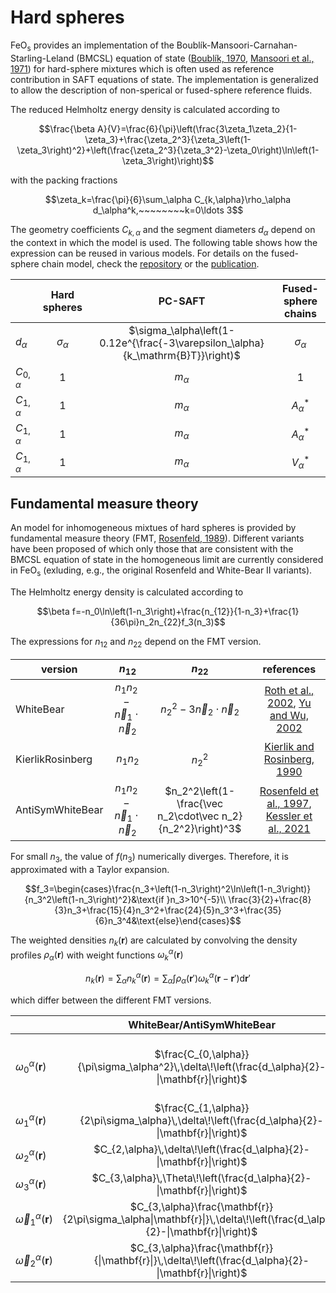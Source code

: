 # Hard spheres

$\text{FeO}_\text{s}$ provides an implementation of the Boublík-Mansoori-Carnahan-Starling-Leland (BMCSL) equation of state ([Boublík, 1970](https://doi.org/10.1063/1.1673824), [Mansoori et al., 1971](https://doi.org/10.1063/1.1675048)) for hard-sphere mixtures which is often used as reference contribution in SAFT equations of state. The implementation is generalized to allow the description of non-sperical or fused-sphere reference fluids.

The reduced Helmholtz energy density is calculated according to

$$\frac{\beta A}{V}=\frac{6}{\pi}\left(\frac{3\zeta_1\zeta_2}{1-\zeta_3}+\frac{\zeta_2^3}{\zeta_3\left(1-\zeta_3\right)^2}+\left(\frac{\zeta_2^3}{\zeta_3^2}-\zeta_0\right)\ln\left(1-\zeta_3\right)\right)$$

with the packing fractions

$$\zeta_k=\frac{\pi}{6}\sum_\alpha C_{k,\alpha}\rho_\alpha d_\alpha^k,~~~~~~~~k=0\ldots 3$$

The geometry coefficients $C_{k,\alpha}$ and the segment diameters $d_\alpha$ depend on the context in which the model is used. The following table shows how the expression can be reused in various models. For details on the fused-sphere chain model, check the [repository](https://github.com/feos-org/feos-fused-chains) or the [publication](https://doi.org/10.1103/PhysRevE.105.034110).

||Hard spheres|PC-SAFT|Fused-sphere chains|
|-|:-:|:-:|:-:|
|$d_\alpha$|$\sigma_\alpha$|$\sigma_\alpha\left(1-0.12e^{\frac{-3\varepsilon_\alpha}{k_\mathrm{B}T}}\right)$|$\sigma_\alpha$|
|$C_{0,\alpha}$|$1$|$m_\alpha$|$1$|
|$C_{1,\alpha}$|$1$|$m_\alpha$|$A_\alpha^*$|
|$C_{1,\alpha}$|$1$|$m_\alpha$|$A_\alpha^*$|
|$C_{1,\alpha}$|$1$|$m_\alpha$|$V_\alpha^*$|

## Fundamental measure theory

An model for inhomogeneous mixtues of hard spheres is provided by fundamental measure theory (FMT, [Rosenfeld, 1989](https://doi.org/10.1103/PhysRevLett.63.980)). Different variants have been proposed of which only those that are consistent with the BMCSL equation of state in the homogeneous limit are currently considered in $\text{FeO}_\text{s}$ (exluding, e.g., the original Rosenfeld and White-Bear II variants).

The Helmholtz energy density is calculated according to

$$\beta f=-n_0\ln\left(1-n_3\right)+\frac{n_{12}}{1-n_3}+\frac{1}{36\pi}n_2n_{22}f_3(n_3)$$

The expressions for $n_{12}$ and $n_{22}$ depend on the FMT version.

|version|$n_{12}$|$n_{22}$|references|
|-|:-:|:-:|:-:|
|WhiteBear|$n_1n_2-\vec n_1\cdot\vec n_2$|$n_2^2-3\vec n_2\cdot\vec n_2$|[Roth et al., 2002](https://doi.org/10.1088/0953-8984/14/46/313), [Yu and Wu, 2002](https://doi.org/10.1063/1.1520530)|
|KierlikRosinberg|$n_1n_2$|$n_2^2$|[Kierlik and Rosinberg, 1990](https://doi.org/10.1103/PhysRevA.42.3382)|
|AntiSymWhiteBear|$n_1n_2-\vec n_1\cdot\vec n_2$|$n_2^2\left(1-\frac{\vec n_2\cdot\vec n_2}{n_2^2}\right)^3$|[Rosenfeld et al., 1997](https://doi.org/10.1103/PhysRevE.55.4245), [Kessler et al., 2021](https://doi.org/10.1016/j.micromeso.2021.111263)|

For small $n_3$, the value of $f(n_3)$ numerically diverges. Therefore, it is approximated with a Taylor expansion.

$$f_3=\begin{cases}\frac{n_3+\left(1-n_3\right)^2\ln\left(1-n_3\right)}{n_3^2\left(1-n_3\right)^2}&\text{if }n_3>10^{-5}\\
\frac{3}{2}+\frac{8}{3}n_3+\frac{15}{4}n_3^2+\frac{24}{5}n_3^3+\frac{35}{6}n_3^4&\text{else}\end{cases}$$

The weighted densities $n_k(\mathbf{r})$ are calculated by convolving the density profiles $\rho_\alpha(\mathbf{r})$ with weight functions $\omega_k^\alpha(\mathbf{r})$

$$n_k(\mathbf{r})=\sum_\alpha n_k^\alpha(\mathbf{r})=\sum_\alpha\int\rho_\alpha(\mathbf{r}')\omega_k^\alpha(\mathbf{r}-\mathbf{r}')\mathrm{d}\mathbf{r}'$$

which differ between the different FMT versions.

||WhiteBear/AntiSymWhiteBear|KierlikRosinberg|
|-|:-:|:-:|
|$\omega_0^\alpha(\mathbf{r})$|$\frac{C_{0,\alpha}}{\pi\sigma_\alpha^2}\,\delta\!\left(\frac{d_\alpha}{2}-\|\mathbf{r}\|\right)$|$C_{0,\alpha}\left(-\frac{1}{8\pi}\,\delta''\!\left(\frac{d_\alpha}{2}-\|\mathbf{r}\|\right)+\frac{1}{2\pi\|\mathbf{r}\|}\,\delta'\!\left(\frac{d_\alpha}{2}-\|\mathbf{r}\|\right)\right)$|
|$\omega_1^\alpha(\mathbf{r})$|$\frac{C_{1,\alpha}}{2\pi\sigma_\alpha}\,\delta\!\left(\frac{d_\alpha}{2}-\|\mathbf{r}\|\right)$|$\frac{C_{1,\alpha}}{8\pi}\,\delta'\!\left(\frac{d_\alpha}{2}-\|\mathbf{r}\|\right)$|
|$\omega_2^\alpha(\mathbf{r})$|$C_{2,\alpha}\,\delta\!\left(\frac{d_\alpha}{2}-\|\mathbf{r}\|\right)$|$C_{2,\alpha}\,\delta\!\left(\frac{d_\alpha}{2}-\|\mathbf{r}\|\right)$|
|$\omega_3^\alpha(\mathbf{r})$|$C_{3,\alpha}\,\Theta\!\left(\frac{d_\alpha}{2}-\|\mathbf{r}\|\right)$|$C_{3,\alpha}\,\Theta\!\left(\frac{d_\alpha}{2}-\|\mathbf{r}\|\right)$|
|$\vec\omega_1^\alpha(\mathbf{r})$|$C_{3,\alpha}\frac{\mathbf{r}}{2\pi\sigma_\alpha\|\mathbf{r}\|}\,\delta\!\left(\frac{d_\alpha}{2}-\|\mathbf{r}\|\right)$|-|
|$\vec\omega_2^\alpha(\mathbf{r})$|$C_{3,\alpha}\frac{\mathbf{r}}{\|\mathbf{r}\|}\,\delta\!\left(\frac{d_\alpha}{2}-\|\mathbf{r}\|\right)$|-|